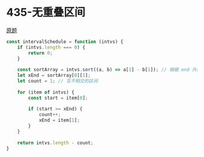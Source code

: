 # 435-无重叠区间

[原题](https://leetcode-cn.com/problems/non-overlapping-intervals/)

```javascript
const intervalSchedule = function (intvs) {
    if (intvs.length === 0) {
        return 0;
    }
    
    const sortArray = intvs.sort((a, b) => a[1] - b[1]); // 根据 end 升序排列
    let xEnd = sortArray[0][1];
    let count = 1; // 互不相交的区间
    
    for (item of intvs) {
        const start = item[0];
        
        if (start >= xEnd) {
            count++;
            xEnd = item[1];
        }
    }
    
    return intvs.length - count;
}
```


